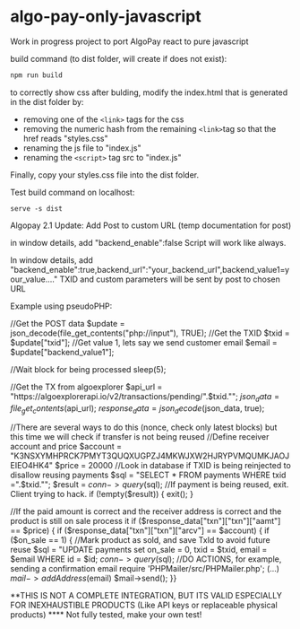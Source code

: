 # algo-pay-only-javascript
Work in progress project to port AlgoPay react to pure javascript

build command (to dist folder, will create if does not exist):

```bash
npm run build
```

to correctly show css after bulding, modify the index.html that is generated in the dist folder by:

- removing one of the `<link>` tags for the css
- removing the numeric hash from the remaining `<link>`tag so that the href reads "styles.css"
- renaming the js file to "index.js"
- renaming the `<script>` tag src to "index.js"

Finally, copy your styles.css file into the dist folder.

Test build command on localhost:

```
serve -s dist

```

Algopay 2.1 Update: Add Post to custom URL
(temp documentation for post)

in window details, add "backend_enable":false
Script will work like always.

In window details, add "backend_enable":true,backend_url":"your_backend_url",backend_value1=your_value...."
TXID and custom parameters will be sent by post to chosen URL

Example using pseudoPHP:

//Get the POST data
$update = json_decode(file_get_contents("php://input"), TRUE);
//Get the TXID
$txid = $update["txid"];
//Get value 1, lets say we send customer email
$email = $update["backend_value1"];

//Wait block for being processed
sleep(5);

//Get the TX from algoexplorer
$api_url = "https://algoexplorerapi.io/v2/transactions/pending/".$txid."";
$json_data = file_get_contents($api_url);
$response_data = json_decode($json_data, true);

//There are several ways to do this (nonce, check only latest blocks) but this time we will check if transfer is not being reused
//Define receiver account and price
$account = "K3NSXYMHPRCK7PMYT3QUQXUGPZJ4MKWJXW2HJRYPVMQUMKJAOJEIEO4HK4"
$price = 20000
//Look in database if TXID is being reinjected to disallow reusing payments
$sql = "SELECT * FROM payments WHERE txid =".$txid."";
$result = $conn->query($sql);
//If payment is being reused, exit. Client trying to hack.
if (!empty($result)) { exit(); }

//If the paid amount is correct and the receiver address is correct and the product is still on sale process it
if ($response_data["txn"]["txn"]["aamt"] == $price) {
if ($response_data["txn"]["txn"]["arcv"] == $account) {
if ($on_sale == 1) {
//Mark product as sold, and save TxId to avoid future reuse
$sql = "UPDATE payments set on_sale = 0, txid = $txid, email = $email WHERE id = $id;
$conn->query($sql);
//DO ACTIONS, for example, sending a confirmation email
require 'PHPMailer/src/PHPMailer.php';
(...)
$mail->addAddress($email)
$mail->send();
}}

**THIS IS NOT A COMPLETE INTEGRATION, BUT ITS VALID ESPECIALLY FOR INEXHAUSTIBLE PRODUCTS (Like API keys or replaceable physical products) ****
Not fully tested, make your own test!
